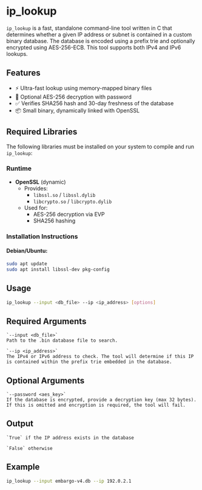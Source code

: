 # ip_lookup

`ip_lookup` is a fast, standalone command-line tool written in C that determines whether a given IP address or subnet is contained in a custom binary database. The database is encoded using a prefix trie and optionally encrypted using AES-256-ECB. This tool supports both IPv4 and IPv6 lookups.

## Features

- ⚡ Ultra-fast lookup using memory-mapped binary files
- 🔐 Optional AES-256 decryption with password
- ✅ Verifies SHA256 hash and 30-day freshness of the database
- 📦 Small binary, dynamically linked with OpenSSL

## Required Libraries

The following libraries must be installed on your system to compile and run `ip_lookup`:

### Runtime

- **OpenSSL** (dynamic)
  - Provides:
    - `libssl.so` / `libssl.dylib`
    - `libcrypto.so` / `libcrypto.dylib`
  - Used for:
    - AES-256 decryption via EVP
    - SHA256 hashing

### Installation Instructions

#### Debian/Ubuntu:

```bash
sudo apt update
sudo apt install libssl-dev pkg-config
```

## Usage

```bash
ip_lookup --input <db_file> --ip <ip_address> [options]
```
## Required Arguments

    `--input <db_file>`
    Path to the .bin database file to search.

    `--ip <ip_address>`
    The IPv4 or IPv6 address to check. The tool will determine if this IP is contained within the prefix trie embedded in the database.

## Optional Arguments

    `--password <aes_key>`
    If the database is encrypted, provide a decryption key (max 32 bytes). If this is omitted and encryption is required, the tool will fail.

## Output

    `True` if the IP address exists in the database

    `False` otherwise

## Example

```bash
ip_lookup --input embargo-v4.db --ip 192.0.2.1
